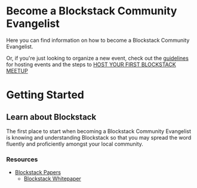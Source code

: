 # Become a Blockstack Community Evangelist

Here you can find information on how to become a Blockstack Community Evangelist.

Or, if you're just looking to organize a new event, check out the [guidelines](/events/events-guidelines.md) for hosting events and the steps to [HOST YOUR FIRST BLOCKSTACK MEETUP](https://github.com/blockstack/blockstack/blob/master/community/meetup.md)

# Getting Started

## Learn about Blockstack

The first place to start when becoming a Blockstack Community Evangelist is knowing and understanding Blockstack so that you may spread the word fluently and proficiently amongst your local community.

### Resources

* [Blockstack Papers](https://blockstack.org/papers)
  * [Blockstack Whitepaper](https://blockstack.org/whitepaper.pdf)
